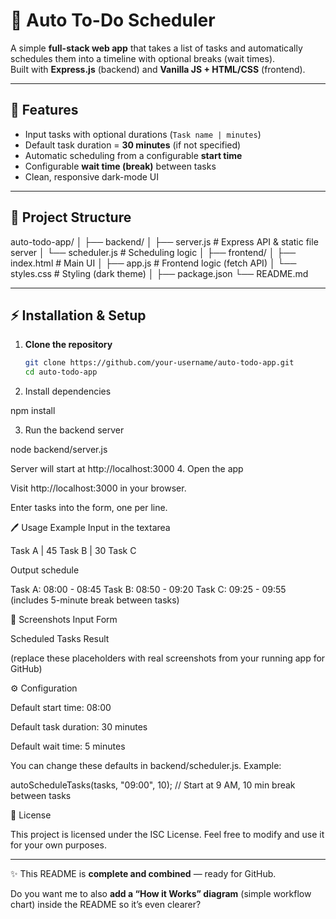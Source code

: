 # 📝 Auto To-Do Scheduler

A simple **full-stack web app** that takes a list of tasks and automatically schedules them into a timeline with optional breaks (wait times).  
Built with **Express.js** (backend) and **Vanilla JS + HTML/CSS** (frontend).

---

## 🚀 Features
- Input tasks with optional durations (`Task name | minutes`)
- Default task duration = **30 minutes** (if not specified)
- Automatic scheduling from a configurable **start time**
- Configurable **wait time (break)** between tasks
- Clean, responsive dark-mode UI

---

## 📂 Project Structure
auto-todo-app/
│
├── backend/
│ ├── server.js # Express API & static file server
│ └── scheduler.js # Scheduling logic
│
├── frontend/
│ ├── index.html # Main UI
│ ├── app.js # Frontend logic (fetch API)
│ └── styles.css # Styling (dark theme)
│
├── package.json
└── README.md


---

## ⚡ Installation & Setup

1. **Clone the repository**
   ```bash
   git clone https://github.com/your-username/auto-todo-app.git
   cd auto-todo-app

   
2. Install dependencies

npm install


3. Run the backend server

node backend/server.js


Server will start at http://localhost:3000
4. Open the app

Visit http://localhost:3000 in your browser.

Enter tasks into the form, one per line. 

🖊️ Usage Example
Input in the textarea

Task A | 45
Task B | 30
Task C

Output schedule

Task A: 08:00 - 08:45
Task B: 08:50 - 09:20
Task C: 09:25 - 09:55
(includes 5-minute break between tasks)

🎨 Screenshots
Input Form

Scheduled Tasks Result

(replace these placeholders with real screenshots from your running app for GitHub)

⚙️ Configuration

Default start time: 08:00

Default task duration: 30 minutes

Default wait time: 5 minutes

You can change these defaults in backend/scheduler.js.
Example:

autoScheduleTasks(tasks, "09:00", 10); // Start at 9 AM, 10 min break between tasks


📜 License

This project is licensed under the ISC License.
Feel free to modify and use it for your own purposes.

---

✨ This README is **complete and combined** — ready for GitHub.  

Do you want me to also **add a “How it Works” diagram** (simple workflow chart) inside the README so it’s even clearer?





